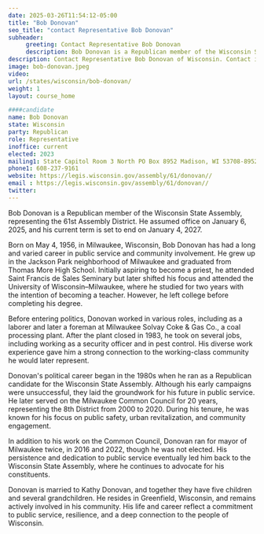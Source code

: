 ```yaml
---
date: 2025-03-26T11:54:12-05:00
title: "Bob Donovan"
seo_title: "contact Representative Bob Donovan"
subheader:
     greeting: Contact Representative Bob Donovan
     description: Bob Donovan is a Republican member of the Wisconsin State Assembly, representing the 61st Assembly District. He assumed office on January 6, 2025, and his current term is set to end on January 4, 2027.
description: Contact Representative Bob Donovan of Wisconsin. Contact information for Bob Donovan includes email address, phone number, and mailing address.
image: bob-donovan.jpeg
video:
url: /states/wisconsin/bob-donovan/
weight: 1
layout: course_home

####candidate
name: Bob Donovan
state: Wisconsin
party: Republican
role: Representative
inoffice: current
elected: 2023
mailing1: State Capitol Room 3 North PO Box 8952 Madison, WI 53708-8952
phone1: 608-237-9161
website: https://legis.wisconsin.gov/assembly/61/donovan//
email : https://legis.wisconsin.gov/assembly/61/donovan//
twitter: 
---
```

Bob Donovan is a Republican member of the Wisconsin State Assembly, representing the 61st Assembly District. He assumed office on January 6, 2025, and his current term is set to end on January 4, 2027.

Born on May 4, 1956, in Milwaukee, Wisconsin, Bob Donovan has had a long and varied career in public service and community involvement. He grew up in the Jackson Park neighborhood of Milwaukee and graduated from Thomas More High School. Initially aspiring to become a priest, he attended Saint Francis de Sales Seminary but later shifted his focus and attended the University of Wisconsin–Milwaukee, where he studied for two years with the intention of becoming a teacher. However, he left college before completing his degree.

Before entering politics, Donovan worked in various roles, including as a laborer and later a foreman at Milwaukee Solvay Coke & Gas Co., a coal processing plant. After the plant closed in 1983, he took on several jobs, including working as a security officer and in pest control. His diverse work experience gave him a strong connection to the working-class community he would later represent.

Donovan's political career began in the 1980s when he ran as a Republican candidate for the Wisconsin State Assembly. Although his early campaigns were unsuccessful, they laid the groundwork for his future in public service. He later served on the Milwaukee Common Council for 20 years, representing the 8th District from 2000 to 2020. During his tenure, he was known for his focus on public safety, urban revitalization, and community engagement.

In addition to his work on the Common Council, Donovan ran for mayor of Milwaukee twice, in 2016 and 2022, though he was not elected. His persistence and dedication to public service eventually led him back to the Wisconsin State Assembly, where he continues to advocate for his constituents.

Donovan is married to Kathy Donovan, and together they have five children and several grandchildren. He resides in Greenfield, Wisconsin, and remains actively involved in his community. His life and career reflect a commitment to public service, resilience, and a deep connection to the people of Wisconsin.
